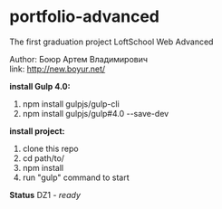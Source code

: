 # portfolio-advanced
The first graduation project LoftSchool Web Advanced

Author: Боюр Артем Владимирович<br>
link: http://new.boyur.net/

**install Gulp 4.0:**
1. npm install gulpjs/gulp-cli
2. npm install gulpjs/gulp#4.0 --save-dev

**install project:**
1. clone this repo
2. cd path/to/
3. npm install
4. run "gulp" command to start

**Status**
DZ1 - _ready_